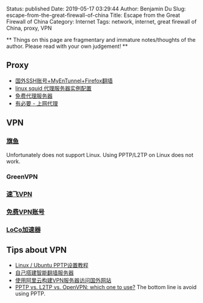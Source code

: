 Status: published
Date: 2019-05-17 03:29:44
Author: Benjamin Du
Slug: escape-from-the-great-firewall-of-china
Title: Escape from the Great Firewall of China
Category: Internet
Tags: network, internet, great firewall of China, proxy, VPN

**
Things on this page are fragmentary and immature notes/thoughts of the author.
Please read with your own judgement!
**

## Proxy
- [国外SSH账号+MyEnTunnel+Firefox翻墙](http://www.qttc.net/201211247.html)
- [ linux squid 代理服务器实例配置](http://blog.163.com/koumm@126/blog/static/95403837200921993156900/)
- [免费代理服务器](http://www.proxy360.cn/default.aspx)
- [有必要 - 上网代理](http://www.youbiyao.net/)


## VPN
### [旗鱼](http://www.doorss.com/)
Unfortunately does not support Linux. Using PPTP/L2TP on Linux does not work. 
### GreenVPN
### [速飞VPN](http://www.sfvpn.com.cn/)
### [免费VPN账号](http://www.williamlong.info/blog/archives/397.html)
### [LoCo加速器](http://vp.locovpn.com/)

## Tips about VPN
- [Linux / Ubuntu PPTP设置教程](http://vp.locovpn.com/mannul/5855.html)
- [自己搭建智能翻墙服务器](http://www.tuicool.com/articles/7zEJ7v)
- [使用阿里云构建VPN服务器访问国外网站](http://hivenkay.me/2015/06/27/使用阿里云构建vpn服务器访问国外网站/)
- [PPTP vs. L2TP vs. OpenVPN: which one to use?](https://vpn.ac/knowledgebase/36/PPTP-vs-L2TP-vs-OpenVPN-which-one-to-use.html)
The bottom line is avoid using PPTP.
